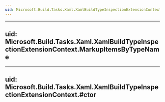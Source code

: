 ```yaml
---
uid: Microsoft.Build.Tasks.Xaml.XamlBuildTypeInspectionExtensionContext
---
```


---
uid: Microsoft.Build.Tasks.Xaml.XamlBuildTypeInspectionExtensionContext.MarkupItemsByTypeName
---

---
uid: Microsoft.Build.Tasks.Xaml.XamlBuildTypeInspectionExtensionContext.#ctor
---
